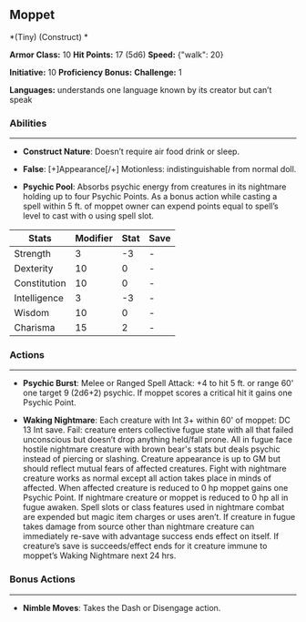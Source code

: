 ## Moppet
*(Tiny) (Construct) *

**Armor Class:** 10
**Hit Points:** 17 (5d6)
**Speed:** {"walk": 20}

**Initiative:** 10
**Proficiency Bonus:**
**Challenge:** 1

**Languages:** understands one language known by its creator but can’t speak

### Abilities
 --- 
- **Construct Nature**: Doesn’t require air food drink or sleep.

- **False**: [+]Appearance[/+] Motionless: indistinguishable from normal doll.

- **Psychic Pool**: Absorbs psychic energy from creatures in its nightmare holding up to four Psychic Points. As a bonus action while casting a spell within 5 ft. of moppet owner can expend points equal to spell’s level to cast with o using spell slot.



| Stats | Modifier | Stat | Save
| ---- | ---- | ---- | ---- |
| Strength | 3 | -3 | - |
| Dexterity | 10 | 0 | - |
| Constitution | 10 | 0 | - |
| Intelligence | 3 | -3 | - |
| Wisdom | 10 | 0 | - |
| Charisma | 15 | 2 | - |

### Actions
 --- 
- **Psychic Burst**: Melee or Ranged Spell Attack: +4 to hit 5 ft. or range 60' one target 9 (2d6+2) psychic. If moppet scores a critical hit it gains one Psychic Point.

- **Waking Nightmare**: Each creature with Int 3+ within 60' of moppet: DC 13 Int save. Fail: creature enters collective fugue state with all that failed unconscious but doesn’t drop anything held/fall prone. All in fugue face hostile nightmare creature with brown bear's stats but deals psychic instead of piercing or slashing. Creature appearance is up to GM but should reflect mutual fears of affected creatures. Fight with nightmare creature works as normal except all action takes place in minds of affected. When affected creature is reduced to 0 hp moppet gains one Psychic Point. If nightmare creature or moppet is reduced to 0 hp all in fugue awaken. Spell slots or class features used in nightmare combat are expended but magic item charges or uses aren’t. If creature in fugue takes damage from source other than nightmare creature can immediately re-save with advantage success ends effect on itself. If creature’s save is succeeds/effect ends for it creature immune to moppet’s Waking Nightmare next 24 hrs.

### Bonus Actions
 --- 
- **Nimble Moves**: Takes the Dash or Disengage action.

